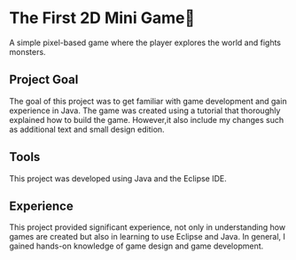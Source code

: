 # The First 2D Mini Game👾
A simple pixel-based game where the player explores the world and fights monsters.

## Project Goal
The goal of this project was to get familiar with game development and gain experience in Java. The game was created using a tutorial that thoroughly explained how to build the game. However,it also include my changes such as additional text and small design edition.

## Tools
This project was developed using Java and the Eclipse IDE.

## Experience
This project provided significant experience, not only in understanding how games are created but also in learning to use Eclipse and Java. In general, I gained hands-on knowledge of game design and game development.
